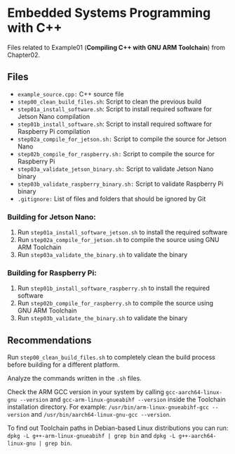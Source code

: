 # Embedded Systems Programming with C++

Files related to Example01 (**Compiling C++ with GNU ARM Toolchain**) from Chapter02.

## Files

* `example_source.cpp:` C++ source file
* `step00_clean_build_files.sh`: Script to clean the previous build
* `step01a_install_software.sh`: Script to install required software for Jetson Nano compilation
* `step01b_install_software.sh`: Script to install required software for Raspberry Pi compilation
* `step02a_compile_for_jetson.sh:` Script to compile the source for Jetson Nano
* `step02b_compile_for_raspberry.sh:` Script to compile the source for Raspberry Pi
* `step03a_validate_jetson_binary.sh:` Script to validate Jetson Nano binary
* `step03b_validate_raspberry_binary.sh:` Script to validate Raspberry Pi binary
* `.gitignore:` List of files and folders that should be ignored by Git

### Building for Jetson Nano:

1. Run `step01a_install_software_jetson.sh` to install the required software
4. Run `step02a_compile_for_jetson.sh` to compile the source using GNU ARM Toolchain
5. Run `step03a_validate_the_binary.sh` to validate the binary

### Building for Raspberry Pi:

1. Run `step01b_install_software_raspberry.sh` to install the required software
4. Run `step02b_compile_for_raspberry.sh` to compile the source using GNU ARM Toolchain
5. Run `step03b_validate_the_binary.sh` to validate the binary

## Recommendations

Run `step00_clean_build_files.sh` to completely clean the build process before building for a different platform.

Analyze the commands written in the `.sh` files.

Check the ARM GCC version in your system by calling `gcc-aarch64-linux-gnu --version` and `gcc-arm-linux-gnueabihf --version` inside the Toolchain installation directory. For example: `/usr/bin/arm-linux-gnueabihf-gcc --version` and `/usr/bin/aarch64-linux-gnu-gcc --version`.

To find out Toolchain paths in Debian-based Linux distributions you can run: `dpkg -L g++-arm-linux-gnueabihf | grep bin` and `dpkg -L g++-aarch64-linux-gnu | grep bin`.
